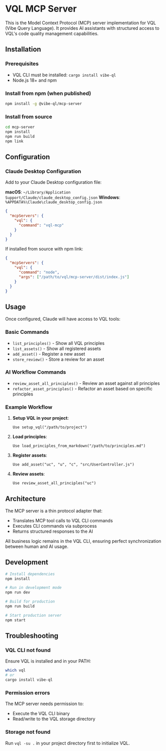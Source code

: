 # VQL MCP Server

This is the Model Context Protocol (MCP) server implementation for VQL (Vibe Query Language). It provides AI assistants with structured access to VQL's code quality management capabilities.

## Installation

### Prerequisites
- VQL CLI must be installed: `cargo install vibe-ql`
- Node.js 18+ and npm

### Install from npm (when published)
```bash
npm install -g @vibe-ql/mcp-server
```

### Install from source
```bash
cd mcp-server
npm install
npm run build
npm link
```

## Configuration

### Claude Desktop Configuration

Add to your Claude Desktop configuration file:

**macOS**: `~/Library/Application Support/Claude/claude_desktop_config.json`
**Windows**: `%APPDATA%\Claude\claude_desktop_config.json`

```json
{
  "mcpServers": {
    "vql": {
      "command": "vql-mcp"
    }
  }
}
```

If installed from source with npm link:
```json
{
  "mcpServers": {
    "vql": {
      "command": "node",
      "args": ["/path/to/vql/mcp-server/dist/index.js"]
    }
  }
}
```

## Usage

Once configured, Claude will have access to VQL tools:

### Basic Commands
- `list_principles()` - Show all VQL principles
- `list_assets()` - Show all registered assets
- `add_asset()` - Register a new asset
- `store_review()` - Store a review for an asset

### AI Workflow Commands
- `review_asset_all_principles()` - Review an asset against all principles
- `refactor_asset_principles()` - Refactor an asset based on specific principles

### Example Workflow

1. **Setup VQL in your project**:
   ```
   Use setup_vql("/path/to/project")
   ```

2. **Load principles**:
   ```
   Use load_principles_from_markdown("/path/to/principles.md")
   ```

3. **Register assets**:
   ```
   Use add_asset("uc", "u", "c", "src/UserController.js")
   ```

4. **Review assets**:
   ```
   Use review_asset_all_principles("uc")
   ```

## Architecture

The MCP server is a thin protocol adapter that:
- Translates MCP tool calls to VQL CLI commands
- Executes CLI commands via subprocess
- Returns structured responses to the AI

All business logic remains in the VQL CLI, ensuring perfect synchronization between human and AI usage.

## Development

```bash
# Install dependencies
npm install

# Run in development mode
npm run dev

# Build for production
npm run build

# Start production server
npm start
```

## Troubleshooting

### VQL CLI not found
Ensure VQL is installed and in your PATH:
```bash
which vql
# or
cargo install vibe-ql
```

### Permission errors
The MCP server needs permission to:
- Execute the VQL CLI binary
- Read/write to the VQL storage directory

### Storage not found
Run `vql -su .` in your project directory first to initialize VQL.
